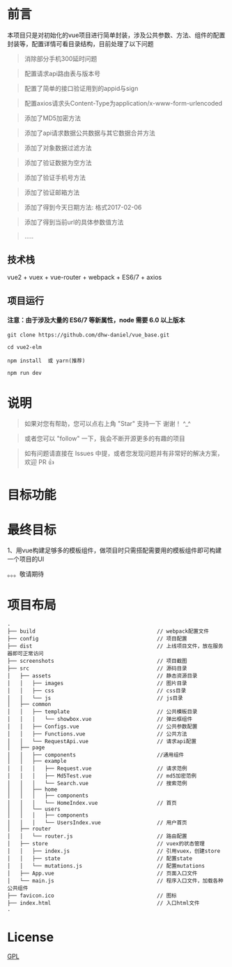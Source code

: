 # 前言

本项目只是对初始化的vue项目进行简单封装，涉及公共参数、方法、组件的配置封装等，配置详情可看目录结构，目前处理了以下问题

>  消除部分手机300延时问题

>  配置请求api路由表与版本号

>  配置了简单的接口验证用到的appid与sign

>  配置axios请求头Content-Type为application/x-www-form-urlencoded

>  添加了MD5加密方法

>  添加了api请求数据公共数据与其它数据合并方法

>  添加了对象数据过滤方法

>  添加了验证数据为空方法

>  添加了验证手机号方法

>  添加了验证邮箱方法

>  添加了得到今天日期方法: 格式2017-02-06

>  添加了得到当前url的具体参数值方法

>  .....

## 技术栈

vue2 + vuex + vue-router + webpack + ES6/7 + axios


## 项目运行

#### 注意：由于涉及大量的 ES6/7 等新属性，node 需要 6.0 以上版本

```
git clone https://github.com/dhw-daniel/vue_base.git  

cd vue2-elm

npm install  或 yarn(推荐)

npm run dev

```

# 说明

>  如果对您有帮助，您可以点右上角 "Star" 支持一下 谢谢！ ^_^

>  或者您可以 "follow" 一下，我会不断开源更多的有趣的项目

>  如有问题请直接在 Issues 中提，或者您发现问题并有非常好的解决方案，欢迎 PR 👍

# 目标功能

# 最终目标

1、用vue构建足够多的模板组件，做项目时只需搭配需要用的模板组件即可构建一个项目的UI

。。。敬请期待

# 项目布局

```
.
├── build                                       // webpack配置文件
├── config                                      // 项目配置
├── dist                                        // 上线项目文件，放在服务器即可正常访问
├── screenshots                                 // 项目截图
├── src                                         // 源码目录
│   ├── assets                                  // 静态资源目录
│   │   ├── images                              // 图片目录
│   │   ├── css                                 // css目录
│   │   └── js                                  // js目录
│   ├── common
│   │   ├── template                            // 公共模板目录
│   │   │   └── showbox.vue                     // 弹出框组件
│   │   ├── Configs.vue                         // 公共参数配置
│   │   ├── Functions.vue                       // 公共方法
│   │   └── RequestApi.vue                      // 请求api配置
│   ├── page
│   │   ├── components                          //通用组件
│   │   ├── example
│   │   │   ├── Request.vue                     // 请求范例
│   │   │   ├── Md5Test.vue                     // md5加密范例
│   │   │   └── Search.vue                      // 搜索范例
│   │   ├── home
│   │   │   ├── components
│   │   │   └── HomeIndex.vue                   // 首页
│   │   └── users
│   │   │   ├── components
│   │   │   └── UsersIndex.vue                  // 用户首页
│   ├── router
│   │   └── router.js                           // 路由配置
│   ├── store                                   // vuex的状态管理
│   │   ├── index.js                            // 引用vuex，创建store
│   │   ├── state                               // 配置state
│   │   └── mutations.js                        // 配置mutations
│   ├── App.vue                                 // 页面入口文件
│   └── main.js                                 // 程序入口文件，加载各种公共组件
├── favicon.ico                                 // 图标
├── index.html                                  // 入口html文件
.

```

# License

[GPL](https://github.com/bailicangdu/vue2-elm/blob/master/COPYING)
